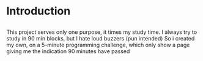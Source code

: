# Introduction <h2> 
This project serves only one purpose, it times my study time.
I always try to study in 90 min blocks, but I hate loud buzzers (pun intended)
So i created my own, on a 5-minute programming challenge, which only show a page
  giving me the indication 90 minutes have passed
